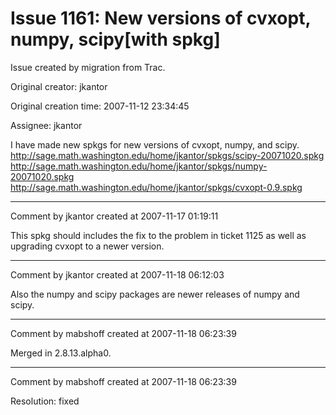 # Issue 1161: New versions of cvxopt, numpy, scipy[with spkg]

Issue created by migration from Trac.

Original creator: jkantor

Original creation time: 2007-11-12 23:34:45

Assignee: jkantor

I have made new spkgs for new versions of cvxopt, numpy, and scipy.
http://sage.math.washington.edu/home/jkantor/spkgs/scipy-20071020.spkg
http://sage.math.washington.edu/home/jkantor/spkgs/numpy-20071020.spkg
http://sage.math.washington.edu/home/jkantor/spkgs/cvxopt-0.9.spkg


---

Comment by jkantor created at 2007-11-17 01:19:11

This spkg should includes the fix to the problem in ticket 1125 as well as upgrading cvxopt to a newer version.


---

Comment by jkantor created at 2007-11-18 06:12:03

Also the numpy and scipy packages are newer releases of numpy and scipy.


---

Comment by mabshoff created at 2007-11-18 06:23:39

Merged in 2.8.13.alpha0.


---

Comment by mabshoff created at 2007-11-18 06:23:39

Resolution: fixed
